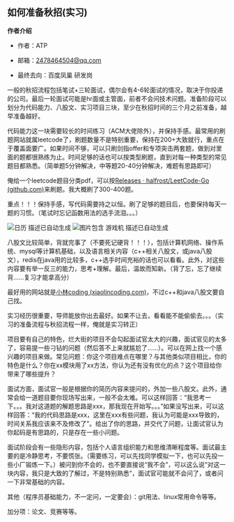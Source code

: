 ## 如何准备秋招(实习)

**作者介绍**

- 作者：ATP

- 邮箱：2478464504@qq.com

- 最终去向：百度凤巢 研发岗

一般的秋招流程包括笔试+三轮面试，偶尔会有4-6轮面试的情况，取决于你投递的公司。最后一轮面试可能是hr面或主管面，前者不会问技术问题。准备阶段可以划分为代码能力、八股文、实习项目三块，至少在秋招时间的三个月之前准备，越早准备越好。

代码能力这一块需要较长的时间练习（ACM大佬除外），并保持手感。最常用的刷题网站就属leetcode了，刷题数量不是特别重要，保持在200+大致就行，重点在于覆盖面要广。如果时间不够，可以只刷剑指offer和专项突击两套题，做到对里面的题都很熟练为止。时间足够的话也可以按类型刷题，直到对每一种类型的常见题目都熟悉。（简单题5分钟解决，中等题20-40分钟解决，难题有思路即可）

俺给一个leetcode题目分类pdf，可以按[Releases · halfrost/LeetCode-Go (github.com)](https://github.com/halfrost/LeetCode-Go/releases/)来刷题。我大概刷了300-400题。

重点！！！保持手感，写代码需要持之以恒。刷了足够的题目后，也要保持每天一题的习惯。（笔试时忘记函数用法的选手流泪。。。）

![日历  描述已自动生成](https://muyun-blog-pic.oss-cn-shanghai.aliyuncs.com/picgo/clip_image002.png) ![图片包含 游戏机  描述已自动生成](https://muyun-blog-pic.oss-cn-shanghai.aliyuncs.com/picgo/clip_image004.png)

 八股文比较简单，背就完事了（不要死记硬背！！！），包括计算机网络、操作系统、mysql等计算机基础，以及语言相关内容（c++相关八股文，或java八股文），redis在java用的比较多，c++选手时间充裕的话也可以看看。此外，对这些内容要有举一反三的能力，思考+理解。最后，温故而知新。（背了忘，忘了继续背……复习才能拿高分）

最好用的网站就是[小林coding (xiaolincoding.com)](https://xiaolincoding.com/)，不过c++和java八股文要自己找。

实习经历很重要，导师能放你出去最好。如果不让去，看看能不能偷偷去。。。（实习的准备流程与秋招流程一样，俺就是实习转正）

项目要有自己的特色，烂大街的项目不会勾起面试官太大的兴趣，面试官见的太多了，容易提一些刁钻的问题（然后答不上来就尴尬了……）。可以在网上找一个感兴趣的项目来做。常见问题：你这个项目难点在哪里？与其他类似项目相比，你的特色是什么？你在xx模块用了xx方法，你认为还有没有优化的点？这个项目给你带来了哪些提升？

面试方面，面试官一般是根据你的简历内容来提问的，外加一些八股文。此外，通常会给一道题目要你现场写出来，一般不会太难。可以这样回答：“我思考一下。。。我对这道题的解题思路是xxx，那我现在开始写。。。”如果没写出来，可以这样回答：“我的代码思路是xxx，这里在xxx有些问题，我认为可能是xxx导致的，时间关系我应该来不及修改了”。给出了你的思路，并交代了问题，让面试官认为你起码是有思路的，只是存在一些小问题。

面试阶段会有一些隐形内容，包括个人语言组织能力和思维清晰程度等。面试最主要的是冷静思考，不要慌张。（需要练习，可以先找同学模拟一下，也可以先投一些小厂锻炼一下。）被问到你不会的，也不要直接说“我不会”，可以这么说“对这一块内容，我只是大致的了解过，不是特别熟悉”，面试官可能就不会问了，或者问一下非常基础的内容。

其他（程序员基础能力，不一定问，一定要会）：git用法、linux常用命令等等。

加分项：论文、竞赛等等。